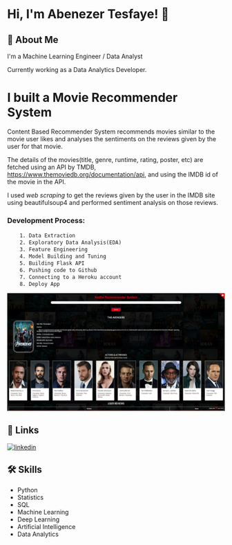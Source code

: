 # Hi, I'm Abenezer Tesfaye! 👋

## 🚀 About Me
I'm a Machine Learning Engineer / Data Analyst

Currently working as a Data Analytics Developer.

# **I built a Movie Recommender System**

Content Based Recommender System recommends movies similar to the movie user likes and analyses the sentiments on the reviews given by the user for that movie.

The details of the movies(title, genre, runtime, rating, poster, etc) are fetched using an API by TMDB, https://www.themoviedb.org/documentation/api, and using the IMDB id of the movie in the API. 

I used *web scraping* to get the reviews given by the user in the IMDB site using beautifulsoup4 and performed sentiment analysis on those reviews.



### Development Process:

        1. Data Extraction
        2. Exploratory Data Analysis(EDA)
        3. Feature Engineering
        4. Model Building and Tuning
        5. Building Flask API
        6. Pushing code to Github
        7. Connecting to a Heroku account 
        8. Deploy App



![logo](https://github.com/MrBriit/Netflix-Recommender-System-and-Deployment/blob/main/net%20screenshot.png?raw=true)





## 🔗 Links
[![linkedin](https://img.shields.io/badge/linkedin-0A66C2?style=for-the-badge&logo=linkedin&logoColor=white)](https://www.linkedin.com/in/abenezer-tesfaye-191579214/)


## 🛠 Skills
- Python  
- Statistics 
- SQL 
- Machine Learning 
- Deep Learning
- Artificial Intelligence
- Data Analytics





